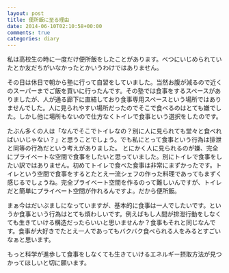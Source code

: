 ```yaml
---
layout: post
title: 便所飯に至る理由
date: 2014-06-10T02:10:58+00:00
comments: true
categories: diary
---
```


私は高校生の時に一度だけ便所飯をしたことがあります。べつにいじめられていたとか友だちがいなかったとかいうわけではありません。

その日は休日で朝から塾に行って自習をしていました。当然お腹が減るので近くのスーパーまでご飯を買いに行ったんです。その塾では食事をするスペースがありましたが、人が通る廊下に直結しており食事専用スペースという場所ではありませんでした。人に見られやすい場所だったのでそこで食べるのはとても嫌でした。しかし他に場所もないので仕方なくトイレで食事という選択をしたのです。

たぶん多くの人は「なんでそこでトイレなの？別に人に見られても堂々と食べればいいじゃない？」と思うことでしょう。でも私にとって食事という行為は排泄と同等の行為だという考えがありました。
とにかく人に見られるのが嫌、完全にプライベートな空間で食事をしたいと思っていました。別にトイレで食事をしたい訳ではありません。初めてトイレで食べた食事は非常にまずかったです。トイレという空間で食事をするとたとえ一流シェフの作った料理であってもまずく感じるでしょうね。完全プライベート空間を作るのって難しいんですが、トイレだと簡単にプライベート空間が作れるんですよ。だから便所飯。

まぁ今はだいぶましになっていますが、基本的に食事は一人でしたいです。というか食事という行為はとても煩わしいです。例えばもし人間が排泄行動をしなくても生きていける構造だったらいいと思いませんか？食事もそれと同じなんです。食事が大好きでたとえ一人であってもバクバク食べられる人をみるとすごいなぁと思います。

もっと科学が進歩して食事をしなくても生きていけるエネルギー摂取方法が見つかってほしいと切に願います。
